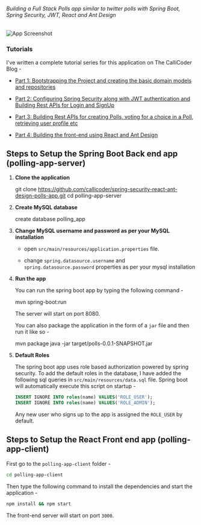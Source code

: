 ######  Building a Full Stack Polls app similar to twitter polls with Spring Boot, Spring Security, JWT, React and Ant Design

![App Screenshot](screenshot.png)

### Tutorials

I've written a complete tutorial series for this application on The CalliCoder Blog -

+ [Part 1: Bootstrapping the Project and creating the basic domain models and repositories](https://www.callicoder.com/spring-boot-spring-security-jwt-mysql-react-app-part-1/)

+ [Part 2: Configuring Spring Security along with JWT authentication and Building Rest APIs for Login and SignUp](https://www.callicoder.com/spring-boot-spring-security-jwt-mysql-react-app-part-2/)

+ [Part 3: Building Rest APIs for creating Polls, voting for a choice in a Poll, retrieving user profile etc](https://www.callicoder.com/spring-boot-spring-security-jwt-mysql-react-app-part-3/)

+ [Part 4: Building the front-end using React and Ant Design](https://www.callicoder.com/spring-boot-spring-security-jwt-mysql-react-app-part-4/)

## Steps to Setup the Spring Boot Back end app (polling-app-server)

1. **Clone the application**

	git clone https://github.com/callicoder/spring-security-react-ant-design-polls-app.git
	cd polling-app-server

2. **Create MySQL database**

	create database polling_app

3. **Change MySQL username and password as per your MySQL installation**

	+ open `src/main/resources/application.properties` file.

	+ change `spring.datasource.username` and `spring.datasource.password` properties as per your mysql installation

4. **Run the app**

	You can run the spring boot app by typing the following command -
	
	mvn spring-boot:run


	The server will start on port 8080.

	You can also package the application in the form of a `jar` file and then run it like so -

	mvn package
	java -jar target/polls-0.0.1-SNAPSHOT.jar
	
5. **Default Roles**
	
	The spring boot app uses role based authorization powered by spring security. To add the default roles in the database, I have added the following sql queries in `src/main/resources/data.sql` file. Spring boot will automatically execute this script on startup -

	```sql
	INSERT IGNORE INTO roles(name) VALUES('ROLE_USER');
	INSERT IGNORE INTO roles(name) VALUES('ROLE_ADMIN');
	```

	Any new user who signs up to the app is assigned the `ROLE_USER` by default.

## Steps to Setup the React Front end app (polling-app-client)

First go to the `polling-app-client` folder -

```bash
cd polling-app-client
```

Then type the following command to install the dependencies and start the application -

```bash
npm install && npm start
```

The front-end server will start on port `3000`.